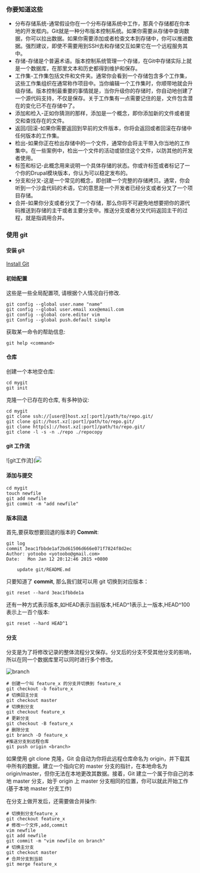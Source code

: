 ### 你要知道这些

- 分布存储系统-通常假设你在一个分布存储系统中工作，那真个存储都在你本地的开发框内。Git就是一种分布版本控制系统。如果你需要从存储中查询数据，你可以拉出数据。如果你需要添加或者检查文本到存储中，你可以推进数据。强烈建议，即使不需要用到SSH去和存储交互如果它在一个远程服务其中。
- 存储-存储是个普遍术语。版本控制系统管理一个存储，在Git中存储实际上就是一个数据库，在那里文本和历史都得到维护和保存。
- 工作集-工作集包括文件和文件夹。通常你会看到一个存储包含多个工作集，这些工作集组织在通常称作项目中。当你编辑一个工作集时，你顺带地就会升级存储。版本控制最重要的事情就是，当你升级你的存储时，你自动地创建了一个源代码支持，不仅是保存。关于工作集有一点需要记住的是，文件包含潜在的变化已不在存储中了。
- 添加和检入-正如你猜测的那样，添加是一个概念，即你添加新的文件或者提交和查找存在的文件。
- 返回/回滚-如果你需要返回到早前的文件版本，你将会返回或者回滚在存储中任何版本的工作集。
- 检出-如果你正在检出存储中的一个文件，通常你会将主干带入你当地的工作集中。在一些案例中，检出一个文件的活动或锁住这个文件，以防其他的开发者使用。
- 标签和标记-此概念用来说明一个具体存储的状态。你或许标签或者标记了一个你的Drupal模块版本，你认为可以稳定发布的。
- 分支和分叉-这是一个常见的概念，即创建一个完整的存储拷贝。通常，你会听到一个沙盒代码的术语，它的意思是一个开发者已经分支或者分叉了一个项目存储。
- 合并-如果你分支或者分叉了一个存储，那么你将不可避免地想要把你的源代码推送到存储的主干或者主要分支中。推送分支或者分叉代码返回主干的过程，就是指调用合并。

### 使用 git

#### 安装 git

[Install Git](http://git-scm.com/book/en/v2/Getting-Started-Installing-Git)

#### 初始配置

这些是一些全局配置项, 请根据个人情况自行修改.

```shell
git config --global user.name "name"  
git config --global user.email xxx@email.com  
git config --global core.editor vim  
git Config --global push.default simple
```

获取某一命令的帮助信息:

```shell
git help <command>
```  

#### 仓库

创建一个本地空仓库:

```shell
cd mygit
git init
```

克隆一个已存在的仓库, 有多种协议:

```shell
cd mygit
git clone ssh://[user@]host.xz[:port]/path/to/repo.git/  
git clone git://host.xz[:port]/path/to/repo.git/  
git clone http[s]://host.xz[:port]/path/to/repo.git/  
git clone -l -s -n ./repo ./repocopy
```

#### git 工作流  

![git工作流](![](https:/img.pycoder.org/blog/20200202183708.png)

#### 添加与提交

```shell
cd mygit
touch newfile
git add newfile
git commit -m "add newfile"
```  

#### 版本回退

首先,要获取想要回退的版本的 **Commit**:

```shell
git log
commit 3eac1fbbde1af2bd61506d666e071f7824f8d2ec
Author: yotoobo <yotoobo@gmail.com>
Date:   Mon Jan 12 20:12:46 2015 +0800

    update git/README.md
```

只要知道了 **commit**, 那么我们就可以用 git 切换到对应版本：

```shell
git reset --hard 3eac1fbbde1a
```

还有一种方式表示版本,如HEAD表示当前版本,HEAD^1表示上一版本,HEAD^100表示上一百个版本:

```shell
git reset --hard HEAD^1
```  

#### 分支

分支是为了将修改记录的整体流程分叉保存。分叉后的分支不受其他分支的影响，所以在同一个数据库里可以同时进行多个修改。

![branch](https:/img.pycoder.org/blog/20200202190346.png)

```shell
# 创建一个叫 feature_x 的分支并切换到 feature_x
git checkout -b feature_x
# 切换回主分支
git checkout master
# 切换到分支
git checkout feature_x
# 更新分支
git checkout -B feature_x
# 删除分支
git branch -D feature_x
#推送分支到远程仓库
git push origin <branch>
```
  
如果使用 git clone 克隆，Git 会自动为你将此远程仓库命名为 origin，并下载其中所有的数据，建立一个指向它的 master 分支的指针，在本地命名为 origin/master，但你无法在本地更改其数据。接着，Git 建立一个属于你自己的本地 master 分支，始于 origin 上 master 分支相同的位置，你可以就此开始工作(基于本地 master 分支工作)

在分支上做开发后，还需要做合并操作:

```shell
# 切换到分支feature_x
git checkout feature_x
# 修改一个文件,add,commit
vim newfile
git add newfile
git commit -m "vim newfile on branch"
# 切换主分支
git checkout master
# 合并分支到当前
git merge feature_x
```
